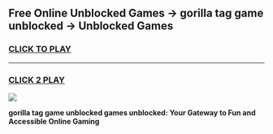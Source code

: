 
## Free Online Unblocked Games → gorilla tag game unblocked → Unblocked Games
<h3>
<a href="https://premium.freeplayer.one?title=gorilla_tag_game_unblocked&ref=21F">CLICK TO PLAY</a></h3>
<hr>

<h3>
<a href="https://premium.freeplayer.one?title=gorilla_tag_game_unblocked&ref=21F">CLICK 2 PLAY</a>
  
</h3>

<a href="https://premium.freeplayer.one?title=gorilla_tag_game_unblocked&ref=21F/"><img src="https://clearcache.store/games.png"></a>


**gorilla tag game unblocked games unblocked: Your Gateway to Fun and Accessible Online Gaming**
